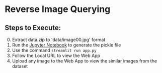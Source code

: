 # Reverse Image Querying

## Steps to Execute:
00. Extract data.zip to 'data/image00.jpg' format
01. Run the [Jupyter Notebook](code.ipynb) to generate the pickle file
02. Use the command `streamlit run app.py`
03. Follow the Local URL to view the Web App
04. Upload any image to the Web App to view the similar images from the dataset
